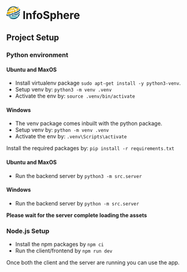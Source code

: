 # <img src="public/logo.png" alt="image" width="36"> InfoSphere

## Project Setup

### Python environment

#### Ubuntu and MaxOS

- Install virtualenv package `sudo apt-get install -y python3-venv`.
- Setup venv by: `python3 -m venv .venv`
- Activate the env by: `source .venv/bin/activate`

#### Windows

- The venv package comes inbuilt with the python package.
- Setup venv by: `python -m venv .venv`
- Activate the env by: `.venv\Scripts\activate`

Install the required packages by: `pip install -r requirements.txt`

#### Ubuntu and MaxOS

- Run the backend server by `python3 -m src.server`

#### Windows

- Run the backend server by `python -m src.server`

**Please wait for the server complete loading the assets**

### Node.js Setup

- Install the npm packages by `npm ci`
- Run the client/frontend by `npm run dev`

Once both the client and the server are running you can use the app.